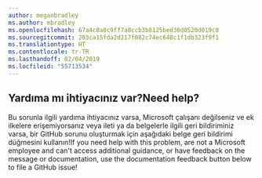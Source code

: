 ```yaml
---
author: meganbradley
ms.author: mbradley
ms.openlocfilehash: 67a4c0a8c9ff7a8ccb3b8125bed36d0520d019c0
ms.sourcegitcommit: 203ca15fda2d217f082c74ec648c1f1db323f9f1
ms.translationtype: HT
ms.contentlocale: tr-TR
ms.lasthandoff: 02/04/2019
ms.locfileid: "55713534"
---
```

## <a name="need-help"></a><span data-ttu-id="431ba-101">Yardıma mı ihtiyacınız var?</span><span class="sxs-lookup"><span data-stu-id="431ba-101">Need help?</span></span>

<span data-ttu-id="431ba-102">Bu sorunla ilgili yardıma ihtiyacınız varsa, Microsoft çalışanı değilseniz ve ek ilkelere erişemiyorsanız veya ileti ya da belgelerle ilgili geri bildiriminiz varsa, bir GitHub sorunu oluşturmak için aşağıdaki belge geri bildirimi düğmesini kullanın!</span><span class="sxs-lookup"><span data-stu-id="431ba-102">If you need help with this problem, are not a Microsoft employee and can't access additional guidance, or have feedback on the message or documentation, use the documentation feedback button below to file a GitHub issue!</span></span>